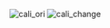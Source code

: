 ![cali_ori](https://github.com/user-attachments/assets/74dc7406-e163-4d92-8302-6673cbc66d61)
![cali_change](https://github.com/user-attachments/assets/d9ed9ae0-7bb9-401f-bcf9-6f8693c22af3)
